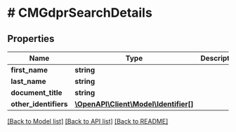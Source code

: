 # # CMGdprSearchDetails

## Properties

Name | Type | Description | Notes
------------ | ------------- | ------------- | -------------
**first_name** | **string** |  |
**last_name** | **string** |  |
**document_title** | **string** |  |
**other_identifiers** | [**\OpenAPI\Client\Model\Identifier[]**](Identifier.md) |  |

[[Back to Model list]](../../README.md#models) [[Back to API list]](../../README.md#endpoints) [[Back to README]](../../README.md)
